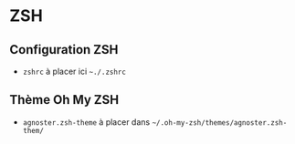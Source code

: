 # ZSH

## Configuration ZSH

- `zshrc` à placer ici `~./.zshrc`

## Thème Oh My ZSH

- `agnoster.zsh-theme` à placer dans `~/.oh-my-zsh/themes/agnoster.zsh-them/`
